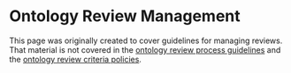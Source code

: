 # Ontology Review Management #

This page was originally created to cover guidelines for managing reviews. That material is not covered in the [ontology review process guidelines](http://code.google.com/p/obo-foundry-operations-committee/wiki/ReviewProcessGuidelines) and the [ontology review criteria policies](http://code.google.com/p/obo-foundry-operations-committee/wiki/ReviewCriteriaPolicies).